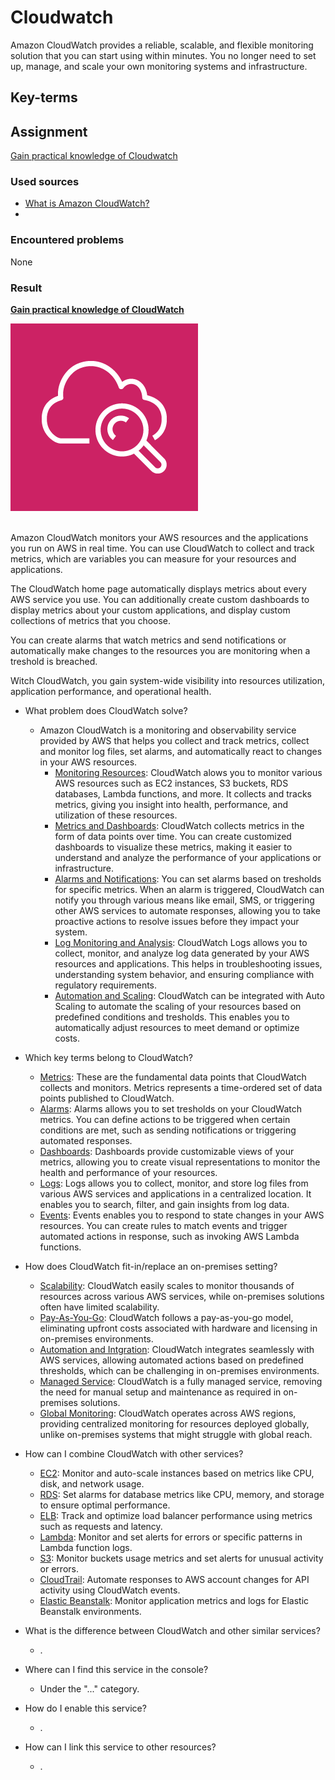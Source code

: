 # Cloudwatch

Amazon CloudWatch provides a reliable, scalable, and flexible monitoring solution that you can start using within minutes. You no longer need to set up, manage, and scale your own monitoring systems and infrastructure.

## Key-terms


## Assignment

<ins>Gain practical knowledge of Cloudwatch</ins>

### Used sources
- [What is Amazon CloudWatch?](https://docs.aws.amazon.com/AmazonCloudWatch/latest/monitoring/WhatIsCloudWatch.html)
- 

### Encountered problems
None

### Result

**<ins>Gain practical knowledge of CloudWatch</ins>**

![cloudwatch](/06_AWS_3/includes/02_cloudwatch1.png)<br><br>

Amazon CloudWatch monitors your AWS resources and the applications you run on AWS in real time. You can use CloudWatch to collect and track metrics, which are variables you can measure for your resources and applications.  

The CloudWatch home page automatically displays metrics about every AWS service you use. You can additionally create custom dashboards to display metrics about your custom applications, and display custom collections of metrics that you choose.

You can create alarms that watch metrics and send notifications or automatically make changes to the resources you are monitoring when a treshold is breached.

Witch CloudWatch, you gain system-wide visibility into resources utilization, application performance, and operational health.

- What problem does CloudWatch solve?
    - Amazon CloudWatch is a monitoring and observability service provided by AWS that helps you collect and track metrics, collect and monitor log files, set alarms, and automatically react to changes in your AWS resources.
        - <ins>Monitoring Resources</ins>: CloudWatch alows you to monitor various AWS resources such as EC2 instances, S3 buckets, RDS databases, Lambda functions, and more. It collects and tracks metrics, giving you insight into health, performance, and utilization of these resources.
        - <ins>Metrics and Dashboards</ins>: CloudWatch collects metrics in the form of data points over time. You can create customized dashboards to visualize these metrics, making it easier to understand and analyze the performance of your applications or infrastructure.
        - <ins>Alarms and Notifications</ins>: You can set alarms based on tresholds for specific metrics. When an alarm is triggered, CloudWatch can notify you through various means like email, SMS, or triggering other AWS services to automate responses, allowing you to take proactive actions to resolve issues before they impact your system.
        - <ins>Log Monitoring and Analysis</ins>: CloudWatch Logs allows you to collect, monitor, and analyze log data generated by your AWS resources and applications. This helps in troubleshooting issues, understanding system behavior, and ensuring compliance with regulatory requirements.
        - <ins>Automation and Scaling</ins>: CloudWatch can be integrated with Auto Scaling to automate the scaling of your resources based on predefined conditions and tresholds. This enables you to automatically adjust resources to meet demand or optimize costs.

- Which key terms belong to CloudWatch?
    - <ins>Metrics</ins>: These are the fundamental data points that CloudWatch collects and monitors. Metrics represents a time-ordered set of data points published to CloudWatch.
    - <ins>Alarms</ins>: Alarms allows you to set tresholds on your CloudWatch metrics. You can define actions to be triggered when certain conditions are met, such as sending notifications or triggering automated responses.
    - <ins>Dashboards</ins>: Dashboards provide customizable views of your metrics, allowing you to create visual representations to monitor the health and performance of your resources.
    - <ins>Logs</ins>: Logs allows you to collect, monitor, and store log files from various AWS services and applications in a centralized location. It enables you to search, filter, and gain insights from log data.
    - <ins>Events</ins>: Events enables you to respond to state changes in your AWS resources. You can create rules to match events and trigger automated actions in response, such as invoking AWS Lambda functions.

- How does CloudWatch fit-in/replace an on-premises setting?
    - <ins>Scalability</ins>: CloudWatch easily scales to monitor thousands of resources across various AWS services, while on-premises solutions often have limited scalability.
    - <ins>Pay-As-You-Go</ins>: CloudWatch follows a pay-as-you-go model, eliminating upfront costs associated with hardware and licensing in on-premises environments.
    - <ins>Automation and Intgration</ins>: CloudWatch integrates seamlessly with AWS services, allowing automated actions based on predefined thresholds, which can be challenging in on-premises environments.
    - <ins>Managed Service</ins>: CloudWatch is a fully managed service, removing the need for manual setup and maintenance as required in on-premises solutions.
    - <ins>Global Monitoring</ins>: CloudWatch operates across AWS regions, providing centralized monitoring for resources deployed globally, unlike on-premises systems that might struggle with global reach.

- How can I combine CloudWatch with other services?
    - <ins>EC2</ins>: Monitor and auto-scale instances based on metrics like CPU, disk, and network usage.
    - <ins>RDS</ins>: Set alarms for database metrics like CPU, memory, and storage to ensure optimal performance.
    - <ins>ELB</ins>: Track and optimize load balancer performance using metrics such as requests and latency.
    - <ins>Lambda</ins>: Monitor and set alerts for errors or specific patterns in Lambda function logs.
    - <ins>S3</ins>: Monitor buckets usage metrics and set alerts for unusual activity or errors.
    - <ins>CloudTrail</ins>: Automate responses to AWS account changes for API activity using CloudWatch events.
    - <ins>Elastic Beanstalk</ins>: Monitor application metrics and logs for Elastic Beanstalk environments.

- What is the difference between CloudWatch and other similar services?
    - .

- Where can I find this service in the console?
    - Under the "..." category.
- How do I enable this service?
    - .

- How can I link this service to other resources?
    - .